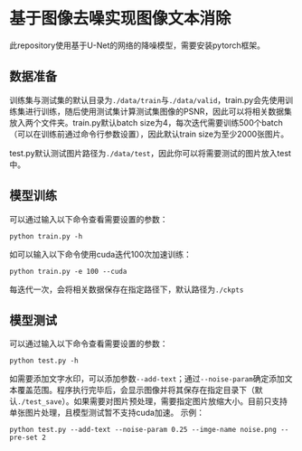 # 基于图像去噪实现图像文本消除

此repository使用基于U-Net的网络的降噪模型，需要安装pytorch框架。

## 数据准备

训练集与测试集的默认目录为`./data/train`与`./data/valid`，train.py会先使用训练集进行训练，随后使用测试集计算测试集图像的PSNR，因此可以将相关数据集放入两个文件夹。train.py默认batch size为4，每次迭代需要训练500个batch（可以在训练前通过命令行参数设置），因此默认train size为至少2000张图片。

test.py默认测试图片路径为`./data/test`，因此你可以将需要测试的图片放入test中。

## 模型训练

可以通过输入以下命令查看需要设置的参数：
```
python train.py -h
```
如可以输入以下命令使用cuda迭代100次加速训练：
```
python train.py -e 100 --cuda
```
每迭代一次，会将相关数据保存在指定路径下，默认路径为`./ckpts`

## 模型测试
可以通过输入以下命令查看需要设置的参数：
```
python test.py -h
```
如需要添加文字水印，可以添加参数`--add-text`；通过`--noise-param`确定添加文本覆盖范围。程序执行完毕后，会显示图像并将其保存在指定目录下（默认`./test_save`）。如果需要对图片预处理，需要指定图片放缩大小。目前只支持单张图片处理，且模型测试暂不支持cuda加速。
示例：

```
python test.py --add-text --noise-param 0.25 --imge-name noise.png --pre-set 2
```